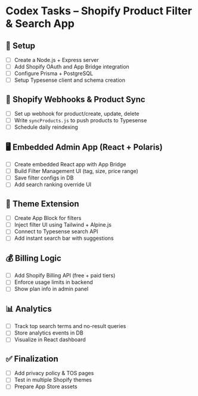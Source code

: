 # Codex Tasks – Shopify Product Filter & Search App

## 🧱 Setup
- [ ] Create a Node.js + Express server
- [ ] Add Shopify OAuth and App Bridge integration
- [ ] Configure Prisma + PostgreSQL
- [ ] Setup Typesense client and schema creation

## 🔌 Shopify Webhooks & Product Sync
- [ ] Set up webhook for product/create, update, delete
- [ ] Write `syncProducts.js` to push products to Typesense
- [ ] Schedule daily reindexing

## 🖥️ Embedded Admin App (React + Polaris)
- [ ] Create embedded React app with App Bridge
- [ ] Build Filter Management UI (tag, size, price range)
- [ ] Save filter configs in DB
- [ ] Add search ranking override UI

## 🎨 Theme Extension
- [ ] Create App Block for filters
- [ ] Inject filter UI using Tailwind + Alpine.js
- [ ] Connect to Typesense search API
- [ ] Add instant search bar with suggestions

## 💰 Billing Logic
- [ ] Add Shopify Billing API (free + paid tiers)
- [ ] Enforce usage limits in backend
- [ ] Show plan info in admin panel

## 📊 Analytics
- [ ] Track top search terms and no-result queries
- [ ] Store analytics events in DB
- [ ] Visualize in React dashboard

## ✅ Finalization
- [ ] Add privacy policy & TOS pages
- [ ] Test in multiple Shopify themes
- [ ] Prepare App Store assets
